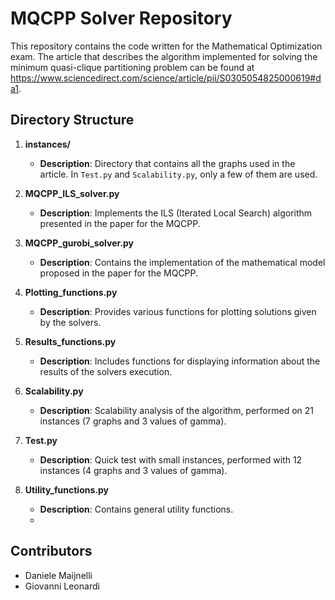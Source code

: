 # MQCPP Solver Repository

This repository contains the code written for the Mathematical Optimization exam. The article that describes the algorithm implemented for solving the minimum quasi-clique partitioning problem can be found at https://www.sciencedirect.com/science/article/pii/S0305054825000619#da1.

## Directory Structure

1. **instances/**  
   - **Description**: Directory that contains all the graphs used in the article. In `Test.py` and `Scalability.py`, only a few of them are used. 

2. **MQCPP_ILS_solver.py**  
   - **Description**: Implements the ILS (Iterated Local Search) algorithm presented in the paper for the MQCPP. 

3. **MQCPP_gurobi_solver.py**  
   - **Description**: Contains the implementation of the mathematical model proposed in the paper for the MQCPP. 

4. **Plotting_functions.py**  
   - **Description**: Provides various functions for plotting solutions given by the solvers. 

5. **Results_functions.py**  
   - **Description**: Includes functions for displaying information about the results of the solvers execution.

6. **Scalability.py**  
   - **Description**: Scalability analysis of the algorithm, performed on 21 instances (7 graphs and 3 values of gamma).

7. **Test.py**  
   - **Description**: Quick test with small instances, performed with 12 instances (4 graphs and 3 values of gamma).

8. **Utility_functions.py**  
   - **Description**: Contains general utility functions.
   - 
## Contributors

- Daniele Maijnelli
- Giovanni Leonardi
